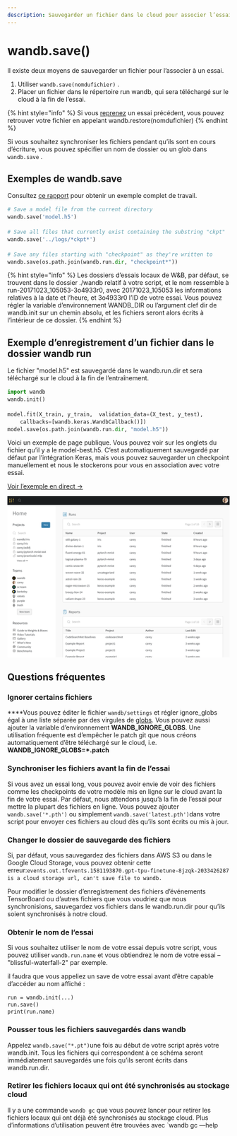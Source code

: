 ```yaml
---
description: Sauvegarder un fichier dans le cloud pour associer l’essai en cours
---
```


# wandb.save\(\)

Il existe deux moyens de sauvegarder un fichier pour l’associer à un essai.

1. Utiliser `wandb.save(nomdufichier)` .
2. Placer un fichier dans le répertoire run wandb, qui sera téléchargé sur le cloud à la fin de l’essai.

{% hint style="info" %}
Si vous [reprenez](https://docs.wandb.ai/library/resuming) un essai précédent, vous pouvez retrouver votre fichier en appelant      wandb.restore\(nomdufichier\)
{% endhint %}

Si vous souhaitez synchroniser les fichiers pendant qu’ils sont en cours d’écriture, vous pouvez spécifier un nom de dossier ou un glob dans `wandb.save` .

##  Exemples de wandb.save

 Consultez [ce rapport](https://app.wandb.ai/lavanyashukla/save_and_restore/reports/Saving-and-Restoring-Models-with-W%26B--Vmlldzo3MDQ3Mw) pour obtenir un exemple complet de travail.

```python
# Save a model file from the current directory
wandb.save('model.h5')

# Save all files that currently exist containing the substring "ckpt"
wandb.save('../logs/*ckpt*')

# Save any files starting with "checkpoint" as they're written to
wandb.save(os.path.join(wandb.run.dir, "checkpoint*"))
```

{% hint style="info" %}
Les dossiers d’essais locaux de W&B, par défaut, se trouvent dans le dossier ./wandb relatif à votre script, et le nom ressemble à run-20171023\_105053-3o4933r0, avec 20171023\_105053 les informations relatives à la date et l’heure, et 3o4933r0 l’ID de votre essai. Vous pouvez régler la variable d’environnement WANDB\_DIR ou l’argument clef dir de wandb.init sur un chemin absolu, et les fichiers seront alors écrits à l’intérieur de ce dossier.
{% endhint %}

## Exemple d’enregistrement d’un fichier dans le dossier wandb run

Le fichier "model.h5" est sauvegardé dans le wandb.run.dir et sera téléchargé sur le cloud à la fin de l’entraînement.

```python
import wandb
wandb.init()

model.fit(X_train, y_train,  validation_data=(X_test, y_test),
    callbacks=[wandb.keras.WandbCallback()])
model.save(os.path.join(wandb.run.dir, "model.h5"))
```

 Voici un exemple de page publique. Vous pouvez voir sur les onglets du fichier qu’il y a le model-best.h5. C’est automatiquement sauvegardé par défaut par l’intégration Keras, mais vous pouvez sauvegarder un checkpoint manuellement et nous le stockerons pour vous en association avec votre essai.

[Voir l’exemple en direct →](https://app.wandb.ai/wandb/neurips-demo/runs/206aacqo/files)

![](../.gitbook/assets/image%20%2839%29%20%286%29%20%281%29%20%286%29.png)

## Questions fréquentes

###  Ignorer certains fichiers

 ****Vous pouvez éditer le fichier `wandb/settings` et régler ignore\_globs égal à une liste séparée par des virgules de [globs](https://en.wikipedia.org/wiki/Glob_%28programming%29). Vous pouvez aussi ajouter la variable d’environnement **WANDB\_IGNORE\_GLOBS**. Une utilisation fréquente est d’empêcher le patch git que nous créons automatiquement d’être téléchargé sur le cloud, i.e. **WANDB\_IGNORE\_GLOBS=\*.patch**

###  Synchroniser les fichiers avant la fin de l’essai

Si vous avez un essai long, vous pouvez avoir envie de voir des fichiers comme les checkpoints de votre modèle mis en ligne sur le cloud avant la fin de votre essai. Par défaut, nous attendons jusqu’à la fin de l’essai pour mettre la plupart des fichiers en ligne. Vous pouvez ajouter `wandb.save('*.pth')` ou simplement `wandb.save('latest.pth')`dans votre script pour envoyer ces fichiers au cloud dès qu’ils sont écrits ou mis à jour.

### Changer le dossier de sauvegarde des fichiers

Si, par défaut, vous sauvegardez des fichiers dans AWS S3 ou dans le Google Cloud Storage, vous pouvez obtenir cette erreur:`events.out.tfevents.1581193870.gpt-tpu-finetune-8jzqk-2033426287 is a cloud storage url, can't save file to wandb.`

Pour modifier le dossier d’enregistrement des fichiers d’événements TensorBoard ou d’autres fichiers que vous voudriez que nous synchronisions, sauvegardez vos fichiers dans le wandb.run.dir pour qu’ils soient synchronisés à notre cloud.

### Obtenir le nom de l’essai

Si vous souhaitez utiliser le nom de votre essai depuis votre script, vous pouvez utiliser `wandb.run.name` et vous obtiendrez le nom de votre essai – "blissful-waterfall-2" par exemple.

il faudra que vous appeliez un save de votre essai avant d’être capable d’accéder au nom affiché :

```text
run = wandb.init(...)
run.save()
print(run.name)
```

### Pousser tous les fichiers sauvegardés dans wandb

Appelez `wandb.save("*.pt")`une fois au début de votre script après votre wandb.init. Tous les fichiers qui correspondent à ce schéma seront immédiatement sauvegardés une fois qu’ils seront écrits dans wandb.run.dir.

### Retirer les fichiers locaux qui ont été synchronisés au stockage cloud

 Il y a une commande `wandb gc` que vous pouvez lancer pour retirer les fichiers locaux qui ont déjà été synchronisés au stockage cloud. Plus d’informations d’utilisation peuvent être trouvées avec \`wandb gc —help

